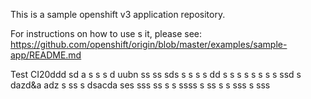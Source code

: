 This is a sample openshift v3 application repository.  

For instructions on how to use s  it, please see: https://github.com/openshift/origin/blob/master/examples/sample-app/README.md

Test CI20ddd
sd a s s
s d uubn
ss ss sds s
 s s s
dd s s
s s  s s  s s ssd s dazd&a adz
 s ss s  dsacda ses sss
ss s 
 s ssss 
 s ss s s
sss  s
sss
